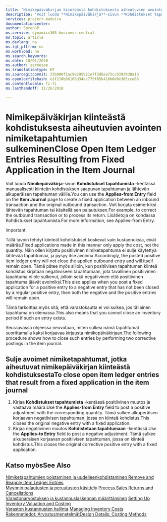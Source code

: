 ```yaml
---
title: "Nimikepäiväkirjan kiinteästä kohdistuksesta aiheutuvien avointen nimiketapahtumien sulkeminen | Microsoft Docs"
description: "Voit luoda **Nimikepäiväkirja**-sivun **Kohdistukset tapahtumista** -kentässä manuaalisesti kiinteän kohdistuksen saapuvan tapahtuman ja lähtevän alkuperäisen tapahtuman välille. Voit korjata esimerkiksi lähtevän tapahtuman tai käsitellä sen palautuksen."
services: project-madeira
documentationcenter: 
author: SorenGP
ms.service: dynamics365-business-central
ms.topic: article
ms.devlang: na
ms.tgt_pltfrm: na
ms.workload: na
ms.search.keywords: 
ms.date: 10/01/2018
ms.author: sgroespe
ms.translationtype: HT
ms.sourcegitcommit: 33b900f1ac9e295921e7f3d6ea72cc93939d8a1b
ms.openlocfilehash: e3f210b86168d34ec775f85b416b6d0e365cce88
ms.contentlocale: fi-fi
ms.lasthandoff: 11/26/2018

---
```

# <a name="close-open-item-ledger-entries-resulting-from-fixed-application-in-the-item-journal"></a><span data-ttu-id="3ef96-104">Nimikepäiväkirjan kiinteästä kohdistuksesta aiheutuvien avointen nimiketapahtumien sulkeminen</span><span class="sxs-lookup"><span data-stu-id="3ef96-104">Close Open Item Ledger Entries Resulting from Fixed Application in the Item Journal</span></span>
<span data-ttu-id="3ef96-105">Voit luoda **Nimikepäiväkirja**-sivun **Kohdistukset tapahtumista** -kentässä manuaalisesti kiinteän kohdistuksen saapuvan tapahtuman ja lähtevän alkuperäisen tapahtuman välille.</span><span class="sxs-lookup"><span data-stu-id="3ef96-105">You can use the **Applies-from Entry** field on the **Item Journal** page to create a fixed application between an inbound transaction and the original outbound transaction.</span></span> <span data-ttu-id="3ef96-106">Voit korjata esimerkiksi lähtevän tapahtuman tai käsitellä sen palautuksen.</span><span class="sxs-lookup"><span data-stu-id="3ef96-106">For example, to correct the outbound transaction or to process its return.</span></span> <span data-ttu-id="3ef96-107">Lisätietoja on kohdassa Kohdistukset tapahtumista.</span><span class="sxs-lookup"><span data-stu-id="3ef96-107">For more information, see Applies-from Entry.</span></span>  

> [!IMPORTANT]  
>  <span data-ttu-id="3ef96-108">Tällä tavoin tehdyt kiinteät kohdistukset koskevat vain kustannuksia, eivät määrää.</span><span class="sxs-lookup"><span data-stu-id="3ef96-108">Fixed applications made in this manner only apply the cost, not the quantity.</span></span> <span data-ttu-id="3ef96-109">Näin ollen kirjattu positiivinen nimiketapahtuma ei sulje käytettyä lähtevää tapahtumaa, ja pysyy itse avoinna.</span><span class="sxs-lookup"><span data-stu-id="3ef96-109">Accordingly, the posted positive item ledger entry will not close the applied outbound entry and will itself remain open.</span></span> <span data-ttu-id="3ef96-110">Tämä pätee myös silloin, kun positiivisen tapahtuman kiinteä kohdistus kirjataan negatiiviseen tapahtumaan, jota tavallinen positiivinen tapahtuma ei ole sulkenut, jolloin sekä negatiivinen että positiivinen tapahtuma jäävät avoimiksi.</span><span class="sxs-lookup"><span data-stu-id="3ef96-110">This also applies when you post a fixed application for a positive entry to a negative entry that has not been closed by a regular positive entry, then both the negative and the positive entries will remain open.</span></span>  
>   
>  <span data-ttu-id="3ef96-111">Tämä tarkoittaa myös sitä, että varastokautta ei voi sulkea, jos tällainen tapahtuma on olemassa.</span><span class="sxs-lookup"><span data-stu-id="3ef96-111">This also means that you cannot close an inventory period if such an entry exists.</span></span>  

<span data-ttu-id="3ef96-112">Seuraavassa ohjeessa neuvotaan, miten sulkea nämä tapahtumat suorittamalla kaksi korjaavaa kirjausta nimikepäiväkirjaan.</span><span class="sxs-lookup"><span data-stu-id="3ef96-112">The following procedure shows how to close such entries by performing two corrective postings in the item journal.</span></span>  

## <a name="to-close-open-item-ledger-entries-that-result-from-a-fixed-application-in-the-item-journal"></a><span data-ttu-id="3ef96-113">Sulje avoimet nimiketapahtumat, jotka aiheutuvat nimikepäiväkirjan kiinteästä kohdistuksesta</span><span class="sxs-lookup"><span data-stu-id="3ef96-113">To close open item ledger entries that result from a fixed application in the item journal</span></span>  

1.  <span data-ttu-id="3ef96-114">Kirjaa **Kohdistukset tapahtumista** -kentässä positiivinen muutos ja vastaava määrä.</span><span class="sxs-lookup"><span data-stu-id="3ef96-114">Use the **Applies-from Entry** field to post a positive adjustment with the corresponding quantity.</span></span> <span data-ttu-id="3ef96-115">Tämä sulkee alkuperäisen korjaavan negatiivisen tapahtuman, jossa on kiinteä kohdistus.</span><span class="sxs-lookup"><span data-stu-id="3ef96-115">This closes the original negative entry with a fixed application.</span></span>  
2.  <span data-ttu-id="3ef96-116">Kirjaa negatiivinen muutos **Kohdistetaan tapahtumaan** -kentässä.</span><span class="sxs-lookup"><span data-stu-id="3ef96-116">Use the **Applies-to Entry** field to post a negative adjustment.</span></span> <span data-ttu-id="3ef96-117">Tämä sulkee alkuperäisen korjaavan positiivisen tapahtuman, jossa on kiinteä kohdistus.</span><span class="sxs-lookup"><span data-stu-id="3ef96-117">This closes the original corrective positive entry with a fixed application.</span></span>  

## <a name="see-also"></a><span data-ttu-id="3ef96-118">Katso myös</span><span class="sxs-lookup"><span data-stu-id="3ef96-118">See Also</span></span>  
[<span data-ttu-id="3ef96-119"> Nimiketapahtumien poistaminen ja uudelleenkohdistaminen</span><span class="sxs-lookup"><span data-stu-id="3ef96-119"> Remove and Reapply Item Ledger Entries</span></span>](finance-how-to-remove-and-reapply-item-entries.md)  
 <span data-ttu-id="3ef96-120">[Myynnin palautusten ja peruutusten käsittely](sales-how-process-sales-returns-cancellations.md) </span><span class="sxs-lookup"><span data-stu-id="3ef96-120">[Process Sales Returns and Cancellations](sales-how-process-sales-returns-cancellations.md) </span></span>  
 <span data-ttu-id="3ef96-121">[Varastonarvostuksen ja kustannuslaskennan määrittäminen](finance-set-up-inventory-valuation-and-costing.md) </span><span class="sxs-lookup"><span data-stu-id="3ef96-121">[Setting Up Inventory Valuation and Costing](finance-set-up-inventory-valuation-and-costing.md) </span></span>  
 <span data-ttu-id="3ef96-122">[Varaston kustannusten hallinta](finance-manage-inventory-costs.md) </span><span class="sxs-lookup"><span data-stu-id="3ef96-122">[Managing Inventory Costs](finance-manage-inventory-costs.md) </span></span>  
 [<span data-ttu-id="3ef96-123">Rakennetiedot: Arvostusmenetelmät</span><span class="sxs-lookup"><span data-stu-id="3ef96-123">Design Details: Costing Methods</span></span>](design-details-costing-methods.md)

